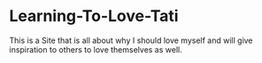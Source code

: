 # Learning-To-Love-Tati
This is a Site that is all about why I should love myself and will give inspiration to others to love themselves as well. 
